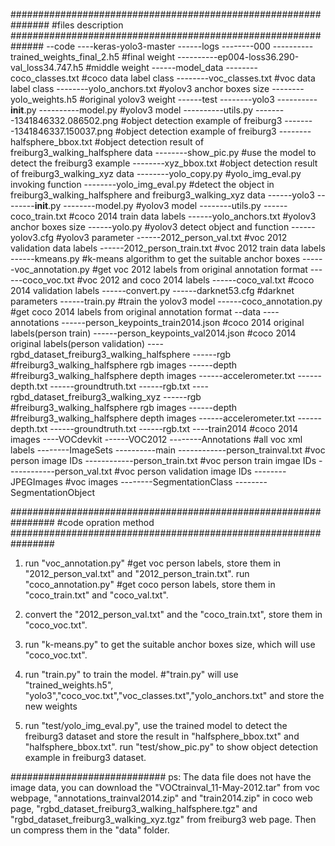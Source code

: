 
###############################################################
#files description
##############################################################
--code
----keras-yolo3-master
------logs
--------000
----------trained_weights_final_2.h5            #final weight
----------ep004-loss36.290-val_loss34.747.h5    #middle weight
------model_data
--------coco_classes.txt                        #coco data label class
--------voc_classes.txt                         #voc data label class
--------yolo_anchors.txt                        #yolov3 anchor boxes size
--------yolo_weights.h5                         #original yolov3 weight
------test
--------yolo3
----------__init__.py
----------model.py                              #yolov3 model
----------utils.py
--------1341846332.086502.png                   #object detection example of freiburg3
--------1341846337.150037.png                   #object detection example of freiburg3
--------halfsphere_bbox.txt                     #object detection result of freiburg3_walking_halfsphere data
--------show_pic.py                             #use the model to detect the freiburg3 example
--------xyz_bbox.txt                            #object detection result of freiburg3_walking_xyz data
--------yolo_copy.py                            #yolo_img_eval.py  invoking function
--------yolo_img_eval.py                        #detect the object in freiburg3_walking_halfsphere and freiburg3_walking_xyz data
------yolo3
--------__init__.py
--------model.py                                #yolov3 model
--------utils.py
------coco_train.txt                            #coco 2014 train data labels
------yolo_anchors.txt                          #yolov3 anchor boxes size
------yolo.py                                   #yolov3 detect object and function
------yolov3.cfg                                #yolov3 parameter
------2012_person_val.txt                       #voc 2012 validation data labels
------2012_person_train.txt                     #voc 2012 train data labels
------kmeans.py                                 #k-means algorithm to get the suitable anchor boxes
------voc_annotation.py                         #get voc 2012 labels from original annotation format
------coco_voc.txt                              #voc 2012 and coco 2014 labels
------coco_val.txt                              #coco 2014 validation labels
------convert.py
------darknet53.cfg                             #darknet parameters
------train.py                                  #train the yolov3 model
------coco_annotation.py                        #get coco 2014 labels from original annotation format
--data
----annotations
------person_keypoints_train2014.json           #coco 2014 original labels(person train)
------person_keypoints_val2014.json             #coco 2014 original labels(person validation)
----rgbd_dataset_freiburg3_walking_halfsphere
------rgb                                       #freiburg3_walking_halfsphere rgb images
------depth                                     #freiburg3_walking_halfsphere depth images
------accelerometer.txt
------depth.txt
------groundtruth.txt
------rgb.txt
----rgbd_dataset_freiburg3_walking_xyz
------rgb                                       #freiburg3_walking_halfsphere rgb images
------depth                                     #freiburg3_walking_halfsphere depth images
------accelerometer.txt
------depth.txt
------groundtruth.txt
------rgb.txt
----train2014                                   #coco 2014 images
----VOCdevkit
------VOC2012
--------Annotations                             #all voc xml labels
--------ImageSets
----------main
------------person_trainval.txt                 #voc person image IDs
------------person_train.txt                    #voc person train imgae IDs
------------person_val.txt                      #voc person validation image IDs
--------JPEGImages                              #voc images
--------SegmentationClass
--------SegmentationObject

################################################################
#code opration method
################################################################
1.  run "voc_annotation.py"  #get voc person labels, store them in  "2012_person_val.txt" and "2012_person_train.txt".
    run "coco_annotation.py"  #get coco person labels, store them in  "coco_train.txt" and "coco_val.txt".

2.  convert the "2012_person_val.txt" and the "coco_train.txt", store them in "coco_voc.txt".

3.  run "k-means.py" to get the suitable anchor boxes size, which will use "coco_voc.txt".

3.  run "train.py" to train the model. #"train.py" will use "trained_weights.h5", "yolo3","coco_voc.txt","voc_classes.txt","yolo_anchors.txt" and store the new weights

4.  run "test/yolo_img_eval.py", use the trained model to detect the freiburg3 dataset and store the result in "halfsphere_bbox.txt" and "halfsphere_bbox.txt".
    run "test/show_pic.py" to show object detection example in  freiburg3 dataset.

############################
ps: The data file does not have the image data,
    you can download the    "VOCtrainval_11-May-2012.tar" from voc webpage,
                            "annotations_trainval2014.zip" and "train2014.zip" in coco web page,
                            "rgbd_dataset_freiburg3_walking_halfsphere.tgz" and "rgbd_dataset_freiburg3_walking_xyz.tgz" from freiburg3 web page.
    Then un compress them in the "data" folder.

